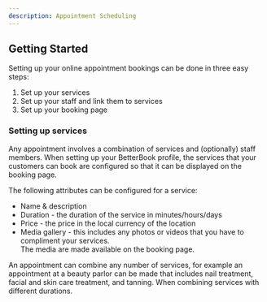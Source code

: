 ```yaml
---
description: Appointment Scheduling
---
```




## Getting Started
Setting up your online appointment bookings can be done in three easy steps:

1. Set up your services
2. Set up your staff and link them to services
3. Set up your booking page

### Setting up services
Any appointment involves a combination of services and (optionally) staff members.
When setting up your BetterBook profile, the services that your customers can book are 
configured so that it can be displayed on the booking page.

The following attributes can be configured for a service:
- Name & description
- Duration - the duration of the service in minutes/hours/days
- Price - the price in the local currency of the location
- Media gallery - this includes any photos or videos that you have to compliment your services.  
The media are made available on the booking page.


An appointment can combine any number of services, for example an appointment at a 
beauty parlor can be made that includes nail treatment, facial and skin care treatment, and tanning.
When combining services with different durations.






